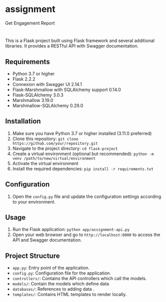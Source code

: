 # assignment
Get Engagement Report

#
This is a Flask project built using Flask framework and several additional libraries. It provides a RESTful API with Swagger documentation.

## Requirements

- Python 3.7 or higher
- Flask 2.2.2
- Connexion with Swagger UI 2.14.1
- Flask-Marshmallow with SQLAlchemy support 0.14.0
- Flask-SQLAlchemy 3.0.3
- Marshmallow 3.19.0
- Marshmallow-SQLAlchemy 0.29.0

## Installation

1. Make sure you have Python 3.7 or higher installed (3.11.0 preferred)
2. Clone this repository: `git clone https://github.com/your/repository.git`
3. Navigate to the project directory: `cd flask-project`
4. Create a virtual environment (optional but recommended): `python -m venv /path/to/new/virtual/environment`
5. Activate the virtual environment
6. Install the required dependencies: `pip install -r requirements.txt`

## Configuration

1. Open the `config.py` file and update the configuration settings according to your environment.

## Usage

1. Run the Flask application: `python app/assignment-api.py`
2. Open your web browser and go to `http://localhost:8000` to access the API and Swagger documentation.

## Project Structure

- `app.py`: Entry point of the application.
- `config.py`: Configuration file for the application.
- `controllers/`: Contains the API controllers which call the models.
- `models/`: Contain the models which define data
- `databases/`: References to adding data .
- `templates/`: Contains HTML templates to render locally.
